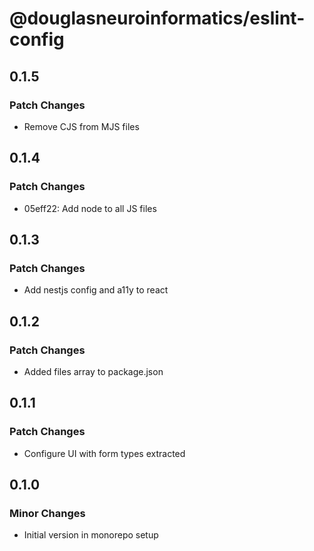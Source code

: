 # @douglasneuroinformatics/eslint-config

## 0.1.5

### Patch Changes

- Remove CJS from MJS files

## 0.1.4

### Patch Changes

- 05eff22: Add node to all JS files

## 0.1.3

### Patch Changes

- Add nestjs config and a11y to react

## 0.1.2

### Patch Changes

- Added files array to package.json

## 0.1.1

### Patch Changes

- Configure UI with form types extracted

## 0.1.0

### Minor Changes

- Initial version in monorepo setup
